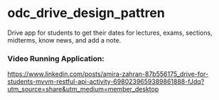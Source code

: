 # odc_drive_design_pattren

Drive app for students to get their dates for lectures, exams, sections, midterms, know news, and add a note.

### Video Running Application:

https://www.linkedin.com/posts/amira-zahran-87b556175_drive-for-students-mvvm-restful-api-activity-6980239659389861888-fJdq?utm_source=share&utm_medium=member_desktop
